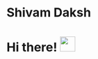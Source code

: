 # Shivam Daksh
# Hi there! <img src="https://github.com/TheDudeThatCode/TheDudeThatCode/blob/master/Assets/Hi.gif" width="35" />
